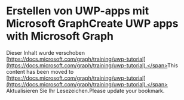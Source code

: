 # <a name="create-uwp-apps-with-microsoft-graph"></a><span data-ttu-id="61947-101">Erstellen von UWP-apps mit Microsoft Graph</span><span class="sxs-lookup"><span data-stu-id="61947-101">Create UWP apps with Microsoft Graph</span></span>

<span data-ttu-id="61947-102">Dieser Inhalt wurde verschoben [https://docs.microsoft.com/graph/training/uwp-tutorial](https://docs.microsoft.com/graph/training/uwp-tutorial).</span><span class="sxs-lookup"><span data-stu-id="61947-102">This content has been moved to [https://docs.microsoft.com/graph/training/uwp-tutorial](https://docs.microsoft.com/graph/training/uwp-tutorial).</span></span> <span data-ttu-id="61947-103">Aktualisieren Sie Ihr Lesezeichen.</span><span class="sxs-lookup"><span data-stu-id="61947-103">Please update your bookmark.</span></span>
